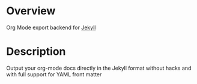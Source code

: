 # Overview
Org Mode export backend for [Jekyll](https://jekyllrb.com/docs/posts/)

# Description
Output your org-mode docs directly in the Jekyll format without hacks and with full support for YAML front matter